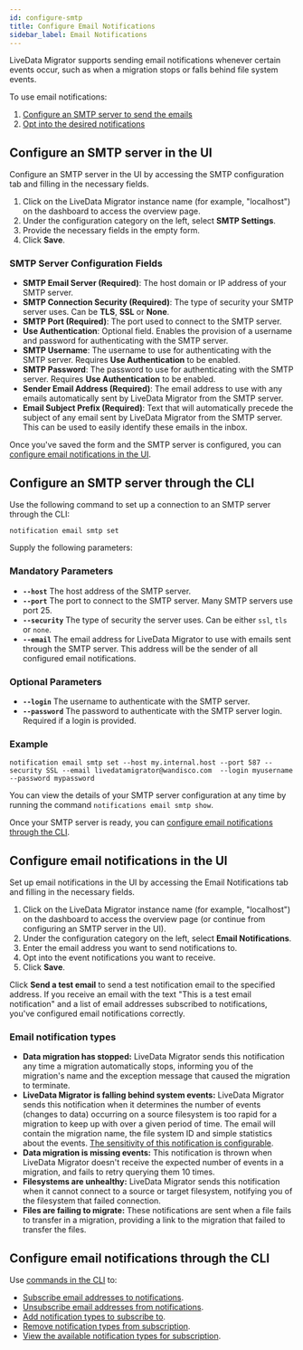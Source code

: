 ```yaml
---
id: configure-smtp
title: Configure Email Notifications
sidebar_label: Email Notifications
---
```


LiveData Migrator supports sending email notifications whenever certain events occur, such as when a migration stops or falls behind file system events.

To use email notifications:

1. [Configure an SMTP server to send the emails](#configure-an-smtp-server-in-the-ui)
1. [Opt into the desired notifications](#configure-email-notifications-in-the-ui)

## Configure an SMTP server in the UI

Configure an SMTP server in the UI by accessing the SMTP configuration tab and filling in the necessary fields.

1. Click on the LiveData Migrator instance name (for example, "localhost") on the dashboard to access the overview page.
1. Under the configuration category on the left, select **SMTP Settings**.
1. Provide the necessary fields in the empty form.
1. Click **Save**.

### SMTP Server Configuration Fields

* **SMTP Email Server (Required)**: The host domain or IP address of your SMTP server.
* **SMTP Connection Security (Required)**: The type of security your SMTP server uses. Can be **TLS**, **SSL** or **None**.
* **SMTP Port (Required)**: The port used to connect to the SMTP server.
* **Use Authentication**: Optional field. Enables the provision of a username and password for authenticating with the SMTP server.
* **SMTP Username**: The username to use for authenticating with the SMTP server. Requires **Use Authentication** to be enabled.
* **SMTP Password**: The password to use for authenticating with the SMTP server. Requires **Use Authentication** to be enabled.
* **Sender Email Address (Required)**: The email address to use with any emails automatically sent by LiveData Migrator from the SMTP server.
* **Email Subject Prefix (Required)**: Text that will automatically precede the subject of any email sent by LiveData Migrator from the SMTP server. This can be used to easily identify these emails in the inbox.

Once you've saved the form and the SMTP server is configured, you can [configure email notifications in the UI](#configure-email-notifications-in-the-ui).

## Configure an SMTP server through the CLI

Use the following command to set up a connection to an SMTP server through the CLI:

```
notification email smtp set
```

Supply the following parameters:

### Mandatory Parameters

* **`--host`** The host address of the SMTP server.
* **`--port`** The port to connect to the SMTP server. Many SMTP servers use port 25.
* **`--security`** The type of security the server uses. Can be either `ssl`, `tls` or `none`.
* **`--email`** The email address for LiveData Migrator to use with emails sent through the SMTP server. This address will be the sender of all configured email notifications.

### Optional Parameters

* **`--login`** The username to authenticate with the SMTP server.
* **`--password`** The password to authenticate with the SMTP server login. Required if a login is provided.

### Example

```text
notification email smtp set --host my.internal.host --port 587 --security SSL --email livedatamigrator@wandisco.com  --login myusername --password mypassword
```

You can view the details of your SMTP server configuration at any time by running the command `notifications email smtp show`.

Once your SMTP server is ready, you can [configure email notifications through the CLI](#configure-email-notifications-through-the-cli).

## Configure email notifications in the UI

Set up email notifications in the UI by accessing the Email Notifications tab and filling in the necessary fields.

1. Click on the LiveData Migrator instance name (for example, "localhost") on the dashboard to access the overview page (or continue from configuring an SMTP server in the UI).
1. Under the configuration category on the left, select **Email Notifications**.
1. Enter the email address you want to send notifications to.
1. Opt into the event notifications you want to receive.
1. Click **Save**.

Click **Send a test email** to send a test notification email to the specified address. If you receive an email with the text "This is a test email notification" and a list of email addresses subscribed to notifications, you've configured email notifications correctly.

### Email notification types

* **Data migration has stopped:** LiveData Migrator sends this notification any time a migration automatically stops, informing you of the migration's name and the exception message that caused the migration to terminate.
* **LiveData Migrator is falling behind system events:** LiveData Migrator sends this notification when it determines the number of events (changes to data) occurring on a source filesystem is too rapid for a migration to keep up with over a given period of time. The email will contain the migration name, the file system ID and simple statistics about the events. [The sensitivity of this notification is configurable](./configuration-ldm.md#configure-notification-properties).
* **Data migration is missing events:** This notification is thrown when LiveData Migrator doesn't receive the expected number of events in a migration, and fails to retry querying them 10 times.
* **Filesystems are unhealthy:** LiveData Migrator sends this notification when it cannot connect to a source or target filesystem, notifying you of the filesystem that failed connection.
* **Files are failing to migrate:** These notifications are sent when a file fails to transfer in a migration, providing a link to the migration that failed to transfer the files.

## Configure email notifications through the CLI

Use [commands in the CLI](./command-reference.md#notification-commands) to:

* [Subscribe email addresses to notifications](./command-reference.md#notification-email-addresses-add).
* [Unsubscribe email addresses from notifications](./command-reference.md#notification-email-addresses-remove).
* [Add notification types to subscribe to](./command-reference.md#notification-email-types-add).
* [Remove notification types from subscription](./command-reference.md#notification-email-types-remove).
* [View the available notification types for subscription](./command-reference.md#notification-email-types-show).
